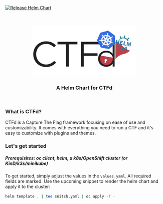 [![Release Helm Chart](https://github.com/BenjiTrapp/CTFd-helm-chart/actions/workflows/blank.yml/badge.svg)](https://github.com/BenjiTrapp/CTFd-helm-chart/actions/workflows/blank.yml)

<br/>
<div id="ctfd-logo" align="center">
    <br />
    <img src="static/ctfd-helm.png" alt="CTFd Logo" width="333"/>
    <h3>A Helm Chart for CTFd</h3>
</div>
<br>

### What is CTFd?
CTFd is a Capture The Flag framework focusing on ease of use and customizability. It comes with everything you need to run a CTF and it's easy to customize with plugins and themes.

### Let's get started
##### Prerequisites: oc client, helm, a k8s/OpenShift cluster (or KinD/k3s/minikube)

To get started, simply adjust the values in the `values.yaml`. All required fields are marked. Use the upcoming snippet to render the helm chart and apply it to the cluster:

```bash
helm template . | tee snitch.yaml | oc apply -f -
```
